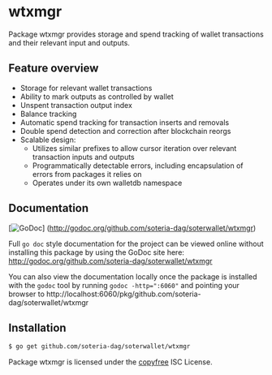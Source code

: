 wtxmgr
======

Package wtxmgr provides storage and spend tracking of wallet transactions and
their relevant input and outputs.

## Feature overview

- Storage for relevant wallet transactions
- Ability to mark outputs as controlled by wallet
- Unspent transaction output index
- Balance tracking
- Automatic spend tracking for transaction inserts and removals
- Double spend detection and correction after blockchain reorgs
- Scalable design:
  - Utilizes similar prefixes to allow cursor iteration over relevant transaction
    inputs and outputs
  - Programmatically detectable errors, including encapsulation of errors from
    packages it relies on
  - Operates under its own walletdb namespace
    
## Documentation

[![GoDoc](https://godoc.org/github.com/soteria-dag/soterwallet/wtxmgr?status.png)]
(http://godoc.org/github.com/soteria-dag/soterwallet/wtxmgr)

Full `go doc` style documentation for the project can be viewed online without
installing this package by using the GoDoc site here:
http://godoc.org/github.com/soteria-dag/soterwallet/wtxmgr

You can also view the documentation locally once the package is installed with
the `godoc` tool by running `godoc -http=":6060"` and pointing your browser to
http://localhost:6060/pkg/github.com/soteria-dag/soterwallet/wtxmgr

## Installation

```bash
$ go get github.com/soteria-dag/soterwallet/wtxmgr
```

Package wtxmgr is licensed under the [copyfree](http://copyfree.org) ISC
License.
